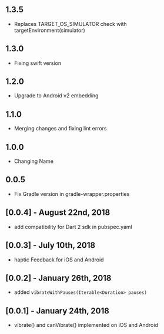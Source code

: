 ## 1.3.5

* Replaces TARGET_OS_SIMULATOR check with targetEnvironment(simulator)

## 1.3.0

* Fixing swift version

## 1.2.0

* Upgrade to Android v2 embedding

## 1.1.0

* Merging changes and fixing lint errors

## 1.0.0

* Changing Name

## 0.0.5

* Fix Gradle version in gradle-wrapper.properties

## [0.0.4] - August 22nd, 2018

* add compatibility for Dart 2 sdk in pubspec.yaml

## [0.0.3] - July 10th, 2018

* haptic Feedback for iOS and Android

## [0.0.2] - January 26th, 2018

* added ``vibrateWithPauses(Iterable<Duration> pauses)``

## [0.0.1] - January 24th, 2018

* vibrate() and canVibrate() implemented on iOS and Android